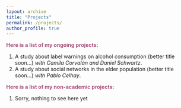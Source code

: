 ```yaml
---
layout: archive
title: "Projects"
permalink: /projects/
author_profile: true
---
```


 
<b><span style="color:#a64d79">Here is a list of my ongoing projects:</span></b>
1. A study about label warnings on alcohol consumption (better title soon...) <i>with Camila Corvalán and Daniel Schwartz</i>.
2. A study about social networks in the elder population (better title soon...) <i>with Pablo Celhay</i>.

<b><span style="color:#a64d79">Here is a list of my non-academic projects:</span></b>
1. Sorry, nothing to see here yet